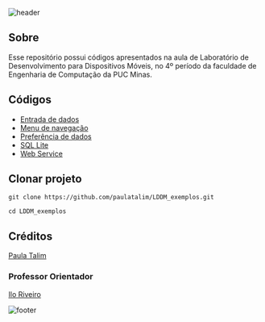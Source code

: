 ![header](https://capsule-render.vercel.app/api?type=waving&color=0000ff&fontColor=ffffff&height=220&section=header&text=Laboratório%20de%20Desenvolvimento%20para%20Dispositivos%20Móveis&fontSize=25&animation=fadeIn&fontAlignY=38)

## Sobre

Esse repositório possui códigos apresentados na aula de Laboratório de Desenvolvimento para Dispositivos Móveis, no 4º período da faculdade de Engenharia de Computação da PUC Minas.

## Códigos

- [Entrada de dados](./interface_app2/)
- [Menu de navegação](./navegacao_telas_app/)
- [Preferência de dados](./preferencia_dados/)
- [SQL Lite](./sqlite/)
- [Web Service](./web_service/)

## Clonar projeto

```
git clone https://github.com/paulatalim/LDDM_exemplos.git
```
```
cd LDDM_exemplos
```

## Créditos

[Paula Talim](https://www.linkedin.com/in/paulatalim/)

### Professor Orientador

[Ilo Riveiro](https://www.linkedin.com/in/ilorivero/)

![footer](https://capsule-render.vercel.app/api?type=waving&color=0000ff&fontColor=ffffff&height=150&section=footer&animation=fadeIn)